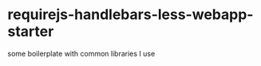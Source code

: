 requirejs-handlebars-less-webapp-starter
========================================

some boilerplate with common libraries I use
